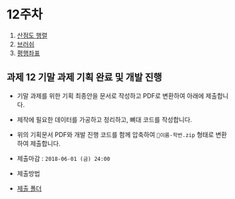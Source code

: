 12주차
===

1. [산점도 행렬](./01_splom.md)
2. [브러쉬](./02_brush.md)
3. [평행좌표](./03_parcoords.md)


## 과제 12 기말 과제 기획 완료 및 개발 진행

- 기말 과제를 위한 기획 최종안을 문서로 작성하고 PDF로 변환하여 아래에 제출합니다.
- 제작에 필요한 데이터를 가공하고 정리하고, 뼈대 코드를 작성합니다. 
- 위의 기획문서 PDF와 개발 진행 코드를 함께 압축하여 `이름-학번.zip` 형태로 변환하여 제출합니다.

- 제출마감 : `2018-06-01 (금) 24:00`
- 제출방법
 - [제출 폴더](https://www.dropbox.com/request/4L5ppp1kvxHrLxy3AgwN)

